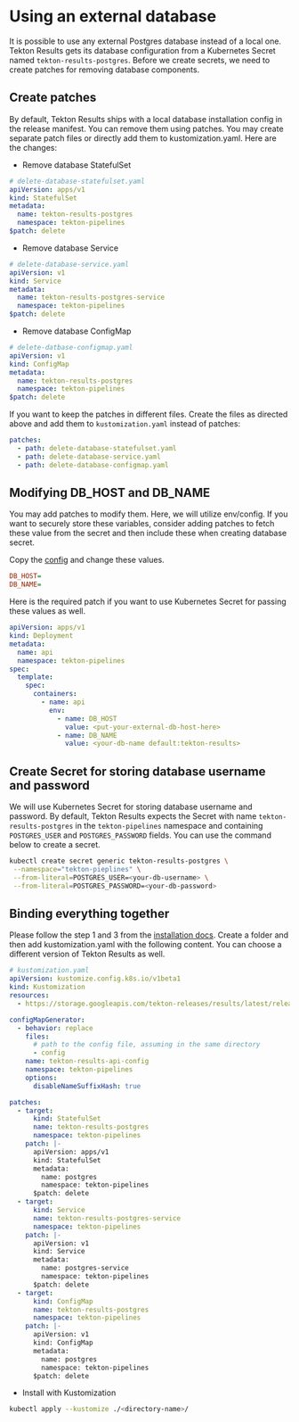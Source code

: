 # Using an external database

It is possible to use any external Postgres database instead of a local one.
Tekton Results gets its database configuration from a Kubernetes Secret
named `tekton-results-postgres`. Before we create secrets, we need to create
patches for removing database components.

## Create patches

By default, Tekton Results ships with a local database installation config in
the release manifest. You can remove them using patches. You may create separate
patch files or directly add them to kustomization.yaml. Here are the changes:

- Remove database StatefulSet

```yaml
# delete-database-statefulset.yaml
apiVersion: apps/v1
kind: StatefulSet
metadata:
  name: tekton-results-postgres
  namespace: tekton-pipelines
$patch: delete
```

- Remove database Service

```yaml
# delete-database-service.yaml
apiVersion: v1
kind: Service
metadata:
  name: tekton-results-postgres-service
  namespace: tekton-pipelines
$patch: delete
```

- Remove database ConfigMap

```yaml
# delete-datbase-configmap.yaml
apiVersion: v1
kind: ConfigMap
metadata:
  name: tekton-results-postgres
  namespace: tekton-pipelines
$patch: delete
```

If you want to keep the patches in different files. Create the files as directed
above and add them to `kustomization.yaml` instead of patches:

```yaml
patches:
  - path: delete-database-statefulset.yaml
  - path: delete-database-service.yaml
  - path: delete-database-configmap.yaml
```

## Modifying DB_HOST and DB_NAME

You may add patches to modify them. Here, we will utilize env/config. If you
want to securely store these variables, consider adding patches to fetch these
value from the secret and then include these when creating database secret.

Copy the [config](../config/base/env/config) and change these values.

```cfg
DB_HOST=
DB_NAME=
```

Here is the required patch if you want to use Kubernetes Secret for passing
these values as well.

```yaml
apiVersion: apps/v1
kind: Deployment
metadata:
  name: api
  namespace: tekton-pipelines
spec:
  template:
    spec:
      containers:
        - name: api
          env:
            - name: DB_HOST
              value: <put-your-external-db-host-here>
            - name: DB_NAME
              value: <your-db-name default:tekton-results>
```

## Create Secret for storing database username and password

We will use Kubernetes Secret for storing database username and password. By
default, Tekton Results expects the Secret with name `tekton-results-postgres`
in the `tekton-pipelines` namespace and containing `POSTGRES_USER` and
`POSTGRES_PASSWORD` fields. You can use the command below to create a secret.

 ```sh
 kubectl create secret generic tekton-results-postgres \
  --namespace="tekton-pieplines" \
  --from-literal=POSTGRES_USER=<your-db-username> \
  --from-literal=POSTGRES_PASSWORD=<your-db-password>
 ```

## Binding everything together

Please follow the step 1 and 3 from the [installation docs](./install.md).
Create a folder and then add kustomization.yaml with the following content. You
can choose a different version of Tekton Results as well.

```yaml
# kustomization.yaml
apiVersion: kustomize.config.k8s.io/v1beta1
kind: Kustomization
resources:
  - https://storage.googleapis.com/tekton-releases/results/latest/release.yaml

configMapGenerator:
  - behavior: replace
    files:
      # path to the config file, assuming in the same directory
      - config
    name: tekton-results-api-config
    namespace: tekton-pipelines
    options:
      disableNameSuffixHash: true

patches:
  - target:
      kind: StatefulSet
      name: tekton-results-postgres
      namespace: tekton-pipelines
    patch: |-
      apiVersion: apps/v1
      kind: StatefulSet
      metadata:
        name: postgres
        namespace: tekton-pipelines
      $patch: delete
  - target:
      kind: Service
      name: tekton-results-postgres-service
      namespace: tekton-pipelines
    patch: |-
      apiVersion: v1
      kind: Service
      metadata:
        name: postgres-service
        namespace: tekton-pipelines
      $patch: delete
  - target:
      kind: ConfigMap
      name: tekton-results-postgres
      namespace: tekton-pipelines
    patch: |-
      apiVersion: v1
      kind: ConfigMap
      metadata:
        name: postgres
        namespace: tekton-pipelines
      $patch: delete
```

- Install with Kustomization

```sh
kubectl apply --kustomize ./<directory-name>/ 
```
